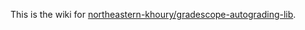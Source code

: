 This is the wiki for [northeastern-khoury/gradescope-autograding-lib](https://github.com/northeastern-khoury/gradescope-autograding-lib).
